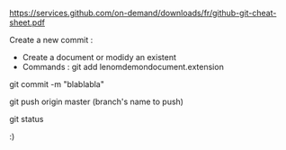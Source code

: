 https://services.github.com/on-demand/downloads/fr/github-git-cheat-sheet.pdf

Create a new commit :

- Create a document or modidy an existent
- Commands : git add lenomdemondocument.extension
 
git commit -m "blablabla"

git push origin master (branch's name to push)

git status

:)

